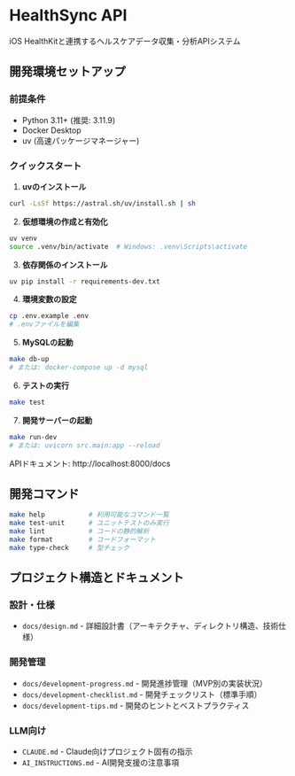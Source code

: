 # HealthSync API

iOS HealthKitと連携するヘルスケアデータ収集・分析APIシステム

## 開発環境セットアップ

### 前提条件
- Python 3.11+ (推奨: 3.11.9)
- Docker Desktop
- uv (高速パッケージマネージャー)

### クイックスタート

1. **uvのインストール**
```bash
curl -LsSf https://astral.sh/uv/install.sh | sh
```

2. **仮想環境の作成と有効化**
```bash
uv venv
source .venv/bin/activate  # Windows: .venv\Scripts\activate
```

3. **依存関係のインストール**
```bash
uv pip install -r requirements-dev.txt
```

4. **環境変数の設定**
```bash
cp .env.example .env
# .envファイルを編集
```

5. **MySQLの起動**
```bash
make db-up
# または: docker-compose up -d mysql
```

6. **テストの実行**
```bash
make test
```

7. **開発サーバーの起動**
```bash
make run-dev
# または: uvicorn src.main:app --reload
```

APIドキュメント: http://localhost:8000/docs

## 開発コマンド

```bash
make help           # 利用可能なコマンド一覧
make test-unit      # ユニットテストのみ実行
make lint           # コードの静的解析
make format         # コードフォーマット
make type-check     # 型チェック
```

## プロジェクト構造とドキュメント

### 設計・仕様
- `docs/design.md` - 詳細設計書（アーキテクチャ、ディレクトリ構造、技術仕様）

### 開発管理
- `docs/development-progress.md` - 開発進捗管理（MVP別の実装状況）
- `docs/development-checklist.md` - 開発チェックリスト（標準手順）
- `docs/development-tips.md` - 開発のヒントとベストプラクティス

### LLM向け
- `CLAUDE.md` - Claude向けプロジェクト固有の指示
- `AI_INSTRUCTIONS.md` - AI開発支援の注意事項